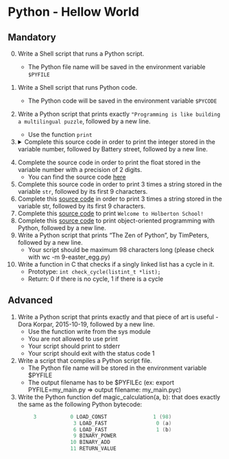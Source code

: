 # Python - Hellow World

## Mandatory
0. Write a Shell script that runs a Python script.
    - The Python file name will be saved in the environment variable `$PYFILE`
1. Write a Shell script that runs Python code.

    - The Python code will be saved in the environment variable `$PYCODE`
2. Write a Python script that prints exactly `"Programming is like building a multilingual puzzle`, followed by a new line.
    - Use the function `print`

3. <details><summary>Complete this source code in order to print the integer stored in the variable number, followed by Battery street, followed by a new line.</summary>
    <ul>
        <li>You can find the source code [here](https://github.com/alx-tools/0x00.py/blob/master/3-print_number.py)</li>
        <li>The output of the script should be: the number, followed by `Battery street` followed by a new line</li>
        <li>You are not allowed to cast the variable number into a string</li>
        <li>Your code must be 3 lines long</li>
        <li>You have to use f-strings</li>
    </ul>
  </details>

4. Complete the source code in order to print the float stored in the variable number with a precision of 2 digits.
    - You can find the source code [here](https://github.com/alx-tools/0x00.py/blob/master/4-print_float.py)
5. Complete this source code in order to print 3 times a string stored in the variable `str`, followed by its first 9 characters.
6. Complete this [source code](https://github.com/alx-tools/0x00.py/blob/master/5-print_string.py) in order to print 3 times a string stored in the variable str, followed by its first 9 characters.
7. Complete this [source code](https://github.com/alx-tools/0x00.py/blob/master/6-concat.py) to print `Welcome to Holberton School!`
8. Complete this [source code](https://github.com/alx-tools/0x00.py/blob/master/8-concat_edges.py) to print object-oriented programming with Python, followed by a new line.
9. Write a Python script that prints “The Zen of Python”, by TimPeters, followed by a new line.
    - Your script should be maximum 98 characters long (please check with wc -m 9-easter_egg.py)
10. Write a function in C that checks if a singly linked list has a cycle in it.
    - Prototype: `int check_cycle(listint_t *list);`
    - Return: 0 if there is no cycle, 1 if there is a cycle

## Advanced
1. Write a Python script that prints exactly and that piece of art is useful - Dora Korpar, 2015-10-19, followed by a new line.
    - Use the function write from the sys module
    - You are not allowed to use print
    - Your script should print to stderr
    - Your script should exit with the status code 1
2. Write a script that compiles a Python script file.
    - The Python file name will be stored in the environment variable $PYFILE
    - The output filename has to be $PYFILEc (ex: export PYFILE=my_main.py => output filename: my_main.pyc)
3. Write the Python function def magic_calculation(a, b): that does exactly the same as the following Python bytecode:
    ```C
         3           0 LOAD_CONST               1 (98)
                      3 LOAD_FAST                0 (a)
                      6 LOAD_FAST                1 (b)
                      9 BINARY_POWER
                     10 BINARY_ADD
                     11 RETURN_VALUE
    ```
    
